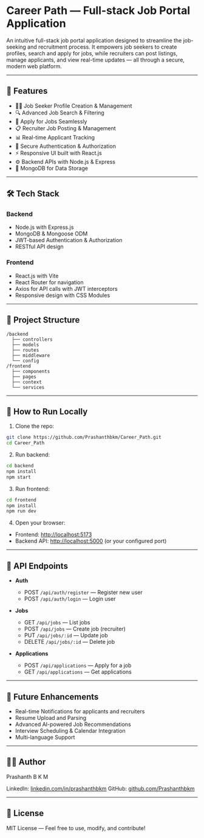 # Career Path — Full-stack Job Portal Application

An intuitive full-stack job portal application designed to streamline the job-seeking and recruitment process. It empowers job seekers to create profiles, search and apply for jobs, while recruiters can post listings, manage applicants, and view real-time updates — all through a secure, modern web platform.

---

## 🚀 Features

* 🧑‍💼 Job Seeker Profile Creation & Management
* 🔍 Advanced Job Search & Filtering
* 📝 Apply for Jobs Seamlessly
* 📋 Recruiter Job Posting & Management
* 📊 Real-time Applicant Tracking
* 🔐 Secure Authentication & Authorization
* ⚡ Responsive UI built with React.js
* ⚙️ Backend APIs with Node.js & Express
* 💾 MongoDB for Data Storage

---

## 🛠️ Tech Stack

### Backend

* Node.js with Express.js
* MongoDB & Mongoose ODM
* JWT-based Authentication & Authorization
* RESTful API design

### Frontend

* React.js with Vite
* React Router for navigation
* Axios for API calls with JWT interceptors
* Responsive design with CSS Modules

---

## 📂 Project Structure

```
/backend
  ├── controllers
  ├── models
  ├── routes
  ├── middleware
  └── config
/frontend
  ├── components
  ├── pages
  ├── context
  └── services
```

---

## 🧪 How to Run Locally

1. Clone the repo:

```bash
git clone https://github.com/Prashanthbkm/Career_Path.git
cd Career_Path
```

2. Run backend:

```bash
cd backend
npm install
npm start
```

3. Run frontend:

```bash
cd frontend
npm install
npm run dev
```

4. Open your browser:

* Frontend: [http://localhost:5173](http://localhost:5173)
* Backend API: [http://localhost:5000](http://localhost:5000) (or your configured port)

---

## 🔐 API Endpoints

* **Auth**

  * POST `/api/auth/register` — Register new user
  * POST `/api/auth/login` — Login user

* **Jobs**

  * GET `/api/jobs` — List jobs
  * POST `/api/jobs` — Create job (recruiter)
  * PUT `/api/jobs/:id` — Update job
  * DELETE `/api/jobs/:id` — Delete job

* **Applications**

  * POST `/api/applications` — Apply for a job
  * GET `/api/applications` — Get applications

---

## 📌 Future Enhancements

* Real-time Notifications for applicants and recruiters
* Resume Upload and Parsing
* Advanced AI-powered Job Recommendations
* Interview Scheduling & Calendar Integration
* Multi-language Support

---

## 🧑‍💻 Author

Prashanth B K M


LinkedIn: [linkedin.com/in/prashanthbkm](https://linkedin.com/in/prashanthbkm)
GitHub: [github.com/Prashanthbkm](https://github.com/Prashanthbkm)

---

## 📄 License

MIT License — Feel free to use, modify, and contribute!

